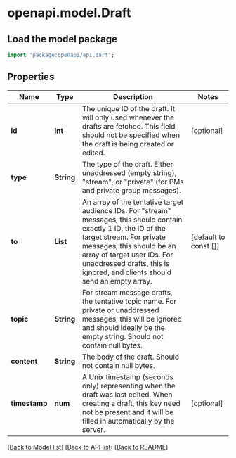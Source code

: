 # openapi.model.Draft

## Load the model package
```dart
import 'package:openapi/api.dart';
```

## Properties
Name | Type | Description | Notes
------------ | ------------- | ------------- | -------------
**id** | **int** | The unique ID of the draft. It will only used whenever the drafts are fetched. This field should not be specified when the draft is being created or edited.  | [optional] 
**type** | **String** | The type of the draft. Either unaddressed (empty string), \"stream\", or \"private\" (for PMs and private group messages).  | 
**to** | **List<int>** | An array of the tentative target audience IDs. For \"stream\" messages, this should contain exactly 1 ID, the ID of the target stream. For private messages, this should be an array of target user IDs. For unaddressed drafts, this is ignored, and clients should send an empty array.  | [default to const []]
**topic** | **String** | For stream message drafts, the tentative topic name. For private or unaddressed messages, this will be ignored and should ideally be the empty string. Should not contain null bytes.  | 
**content** | **String** | The body of the draft. Should not contain null bytes.  | 
**timestamp** | **num** | A Unix timestamp (seconds only) representing when the draft was last edited. When creating a draft, this key need not be present and it will be filled in automatically by the server.  | [optional] 

[[Back to Model list]](../README.md#documentation-for-models) [[Back to API list]](../README.md#documentation-for-api-endpoints) [[Back to README]](../README.md)


